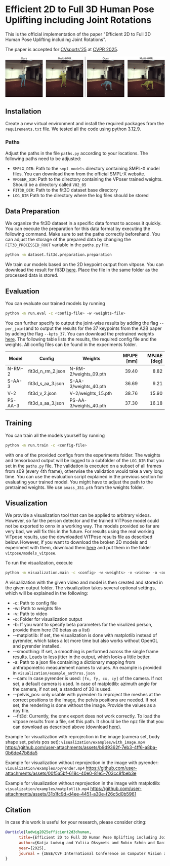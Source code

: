 # Efficient 2D to Full 3D Human Pose Uplifting including Joint Rotations

This is the official implementation of the paper "Efficient 2D to Full 3D Human Pose Uplifting including Joint Rotations".

The paper is accepted for [CVsports'25](https://vap.aau.dk/cvsports/) at [CVPR 2025](https://cvpr.thecvf.com/Conferences/2025). 

![Example](visualization.png)

## Installation

Create a new virtual environment and install the required packages from the `requirements.txt` file. We tested all the code using python 3.12.9.

### Paths

Adjust the paths in the file `paths.py` according to your locations. The following paths need to be adjusted:
- `SMPLX_DIR`: Path to the `smpl-models` directory containing SMPL-X model files. You can download them from the official SMPL-X website.
- `VPOSER_DIR`: Path to the directory containing the VPoser trained weights. Should be a directory called `V02_05`
- `FIT3D_DIR`: Path to the fit3D dataset base directory
- `LOG_DIR` Path to the directory where the log files should be stored

## Data Preparation

We organize the fit3D dataset in a specific data format to access it quickly. You can execute the preparation for this data format by executing the following command. Make sure to set the paths correctly beforehand. You can adjust the storage of the prepared data by changing the `FIT3D_PROCESSED_ROOT` variable in the `paths.py` file.

```bash
python -m dataset.fit3d.preparation.preparation
```

We train our models based on the 2D keypoint output from vitpose. You can download the result for fit3D [here](https://mediastore.rz.uni-augsburg.de/get/0G8X0KU02s/). Place the file in the same folder as the processed data is stored.

## Evaluation

You can evaluate our trained models by running 
```bash
python -m run.eval -c <config-file> -w <weights-file>
```
You can further specify to output the joint-wise results by adding the flag `--per_joint`and to output the results for the 37 keypoints from the A2B paper by adding the flag `--kpts_37`. You can download the pretrained weights [here](https://mediastore.rz.uni-augsburg.de/get/bOKbRlbj4_/). The following table lists the results, the required config file and the weights. All config files can be found in the experiments folder.

| Model   | Config            | Weights                | MPJPE [mm] | MPJAE [deg] |
|---------|-------------------|------------------------|-----------:|------------:|
| N-RM-2  | fit3d_n_rm_2.json | N-RM-2/weights_09.pth  |      39.40 |        8.82 |
| S-AA-3  | fit3d_s_aa_3.json | S-AA-3/weights_40.pth  |      36.69 |        9.21 |
| V-2     | fit3d_v_2.json    | V-2/weights_15.pth     |      38.76 |       15.90 |
| PS-AA-3 | fit3d_s_aa_3.json | PS-AA-3/weights_40.pth |      37.30 |       16.18 |


## Training

You can train all the models yourself by running 
```bash
python -m run.train -c <config-file>
``` 
with one of the provided configs from the experiments folder. The weights and tensorboard output will be logged to a subfolder of the `LOG_DIR` that you set in the `paths.py` file. The validation is executed on a subset of all frames from s09 (every 4th frame), otherwise the validation would take a very long time. You can use the evaluation script explained in the previous section for evaluating your trained model. You might have to adjust the path to the pretrained weights. We use `amass_351.pth` from the weights folder.

## Visualization

We provide a visualization tool that can be applied to arbitrary videos. However, so far the person detector and the trained ViTPose model could not be exported to onnx in a working way. The models provided so far are very bad, we will fix this in the future. For results using the real working ViTpose results, use the downloaded ViTPose results file as described below. However, if you want to download the broken 2D models and experiment with them, download them [here](https://mediastore.rz.uni-augsburg.de/get/3ZlfF6d3YQ/) and put them in the folder `vitpose/models_vitpose`.

To run the visualization, execute 
```bash
python -m visualization.main -c <config> -w <weights> -v <video> -o <output_dir> --fit3d <path to downloaded vitpose 2d keypoints>
``` 
A visualization with the given video and model is then created and stored in the given output folder. The visualization takes several optional settings, which will be explained in the following:
- -c: Path to config file
- -w: Path to weights file
- -v: Path to video
- -o: Folder for visualization output
- -b: If you want to specify beta parameters for the visulized person, provide them here (10 betas as a list)
- --matplotlib: If set, the visualization is done with matplotlib instead of pyrender, which takes a lot more time but also works without OpenGL and pyrender installed.
- --smoothing: If set, a smoothing is performed across the single frame results. Leads to less jitter in the output, which looks a little better.
- -a: Path to a json file containing a dictionary mapping from anthropometric measurement names to values. An example is provided in `visualization/example_anthros.json`
- --cam:  In case pyrender is used: `[fx, fy, cx, cy]` of the camera. If not set, a default camera is used. In case of matplotlib: azimuth angle for the camera, if not set, a standard of 30 is used. 
- --pelvis_pos:  only usable with pyrender: to reproject the meshes at the correct positions to the image, the pelvis positions are needed. If not set, the rendering is done without the image. Provide the values as a npy file.
- --fit3d: Currently, the onnx export does not work correctly. To load the vitpose results from a file, set this path. It should be the npz file that you can download as described above (download [here](https://mediastore.rz.uni-augsburg.de/get/0G8X0KU02s/)).

Example for visualization with reprojection in the image (camera set, body shape set, pelvis pos set): `visualization/examples/with_image.mp4`
https://github.com/user-attachments/assets/b9d9362f-7eb3-4ff6-a8ba-0b6de47b8da5


Example for visualization without reprojection in the image with pyrender: `visualization/examples/pyrender.mp4`
https://github.com/user-attachments/assets/00f5a5bf-618c-40e0-81e5-703cc8fbeb3e


Example for visualization without reprojection in the image with matplotlib: `visualization/examples/matplotlib.mp4`
https://github.com/user-attachments/assets/31b1fc9d-d4ee-4451-a30e-f26c5d0b5961


## Citation

In case this work is useful for your research, please consider citing:
```bibtex
@article{ludwig2025efficient2d3dhuman,
      title={Efficient 2D to Full 3D Human Pose Uplifting including Joint Rotations}, 
      author={Katja Ludwig and Yuliia Oksymets and Robin Schön and Daniel Kienzle and Rainer Lienhart},
      year={2025},
      journal = {IEEE/CVF International Conference on Computer Vision and Pattern Recognition Workshops (CVPRW)},
}
```
